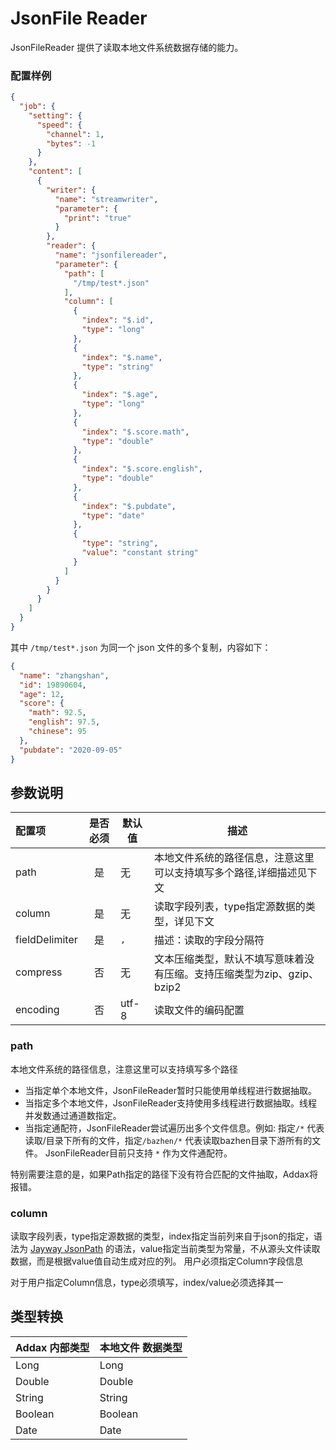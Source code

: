 # JsonFile Reader

JsonFileReader 提供了读取本地文件系统数据存储的能力。

### 配置样例

```json
{
  "job": {
    "setting": {
      "speed": {
        "channel": 1,
        "bytes": -1
      }
    },
    "content": [
      {
        "writer": {
          "name": "streamwriter",
          "parameter": {
            "print": "true"
          }
        },
        "reader": {
          "name": "jsonfilereader",
          "parameter": {
            "path": [
              "/tmp/test*.json"
            ],
            "column": [
              {
                "index": "$.id",
                "type": "long"
              },
              {
                "index": "$.name",
                "type": "string"
              },
              {
                "index": "$.age",
                "type": "long"
              },
              {
                "index": "$.score.math",
                "type": "double"
              },
              {
                "index": "$.score.english",
                "type": "double"
              },
              {
                "index": "$.pubdate",
                "type": "date"
              },
              {
                "type": "string",
                "value": "constant string"
              }
            ]
          }
        }
      }
    ]
  }
}
```

其中 `/tmp/test*.json` 为同一个 json 文件的多个复制，内容如下：

```json
{
  "name": "zhangshan",
  "id": 19890604,
  "age": 12,
  "score": {
    "math": 92.5,
    "english": 97.5,
    "chinese": 95
  },
  "pubdate": "2020-09-05"
}
```

## 参数说明

| 配置项            | 是否必须 | 默认值         | 描述                                                                   |
| :---------------- | :------: | -------------- | --------------------------------------------------------------------|
| path            |    是    | 无             | 本地文件系统的路径信息，注意这里可以支持填写多个路径,详细描述见下文                |
| column            |    是    | 无 | 读取字段列表，type指定源数据的类型，详见下文                                 |
| fieldDelimiter    |    是    | `,`            | 描述：读取的字段分隔符                                                  |
| compress          |    否    | 无             | 文本压缩类型，默认不填写意味着没有压缩。支持压缩类型为zip、gzip、bzip2       |
| encoding          |    否    | utf-8          | 读取文件的编码配置                                                     |

### path

本地文件系统的路径信息，注意这里可以支持填写多个路径

- 当指定单个本地文件，JsonFileReader暂时只能使用单线程进行数据抽取。
- 当指定多个本地文件，JsonFileReader支持使用多线程进行数据抽取。线程并发数通过通道数指定。
- 当指定通配符，JsonFileReader尝试遍历出多个文件信息。例如: 指定`/*` 代表读取/目录下所有的文件，指定`/bazhen/*` 代表读取bazhen目录下游所有的文件。 JsonFileReader目前只支持 `*` 作为文件通配符。

特别需要注意的是，如果Path指定的路径下没有符合匹配的文件抽取，Addax将报错。

### column

读取字段列表，type指定源数据的类型，index指定当前列来自于json的指定，语法为 [Jayway JsonPath](https://github.com/json-path/JsonPath) 的语法，value指定当前类型为常量，不从源头文件读取数据，而是根据value值自动生成对应的列。 用户必须指定Column字段信息

对于用户指定Column信息，type必须填写，index/value必须选择其一

## 类型转换


| Addax 内部类型| 本地文件 数据类型    |
| -------- | -----  |
| Long     |Long |
| Double   |Double|
| String   |String|
| Boolean  |Boolean |
| Date     |Date |

